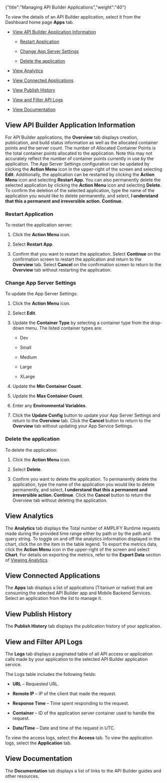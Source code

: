 {"title":"Managing API Builder Applications","weight":"40"}

To view the details of an API Builder application, select it from the Dashboard home page **Apps** tab.

* [View API Builder Application Information](#view-api-builder-application-information)

    * [Restart Application](#restart-application)

    * [Change App Server Settings](#change-app-server-settings)

    * [Delete the application](#delete-the-application)

* [View Analytics](#view-analytics)

* [View Connected Applications](#view-connected-applications)

* [View Publish History](#view-publish-history)

* [View and Filter API Logs](#view-and-filter-api-logs)

* [View Documentation](#view-documentation)

## View API Builder Application Information

For API Builder applications, the **Overview** tab displays creation, publication, and build status information as well as the allocated container points and the server count. The number of Allocated Container Points is the total container points allocated to the application. Note this may not accurately reflect the number of container points currently in use by the application. The App Server Settings configuration can be updated by clicking the **Action Menu** icon in the upper-right of the screen and selecting **Edit**. Additionally, the application can be restarted by clicking the **Action Menu** icon and selecting **Restart App**. You can also permanently delete the selected application by clicking the **Action Menu** icon and selecting **Delete**. To confirm the deletion of the selected application, type the name of the application you would like to delete permanently, and select, **I understand that this a permanent and irreversible action. Continue**.

### Restart Application

To restart the application server:

1. Click the **Action Menu** icon.

2. Select **Restart App**.

3. Confirm that you want to restart the application. Select **Continue** on the confirmation screen to restart the application and return to the **Overview** tab. Select **Cancel** on the confirmation screen to return to the **Overview** tab without restarting the application.

### Change App Server Settings

To update the App Server Settings:

1. Click the **Action Menu** icon.

2. Select **Edit**.

3. Update the **Container Type** by selecting a container type from the drop-down menu. The listed container types are:

    * Dev

    * Small

    * Medium

    * Large

    * XLarge

4. Update the **Min Container Count**.

5. Update the **Max Container Count**.

6. Enter any **Environmental Variables**.

7. Click the **Update Config** button to update your App Server Settings and return to the **Overview** tab. Click the **Cancel** button to return to the **Overview** tab without updating your App Service Settings.

### Delete the application

To delete the application:

1. Click the **Action Menu** icon.

2. Select **Delete**.

3. Confirm you want to delete the application. To permanently delete the application, type the name of the application you would like to delete permanently, and select, **I understand that this a permanent and irreversible action. Continue**. Click the **Cancel** button to return the Overview tab without deleting the application.

## View Analytics

The **Analytics** tab displays the Total number of AMPLIFY Runtime requests made during the provided time range either by path or by the path and query string. To toggle on and off the analytics information displayed in the chart, click the on the item in the table legend. To export the metrics data, click the **Action Menu** icon in the upper-right of the screen and select **Chart**. For details on exporting the metrics, refer to the **Export Data** section of [Viewing Analytics](#undefined).

## View Connected Applications

The **Apps** tab displays a list of applications (Titanium or native) that are consuming the selected API Builder app and Mobile Backend Services. Select an application from the list to manage it.

## View Publish History

The **Publish History** tab displays the publication history of your application.

## View and Filter API Logs

The **Logs** tab displays a paginated table of all API access or application calls made by your application to the selected API Builder application service.

The Logs table includes the following fields:

* **URL** – Requested URL.

* **Remote IP** – IP of the client that made the request.

* **Response Time** – Time spent responding to the request.

* **Container** – ID of the application server container used to handle the request.

* **Date/Time** – Date and time of the request in UTC.

To view the access logs, select the **Access** tab. To view the application logs, select the **Application** tab.

## View Documentation

The **Documentation** tab displays a list of links to the API Builder guides and other resources.
